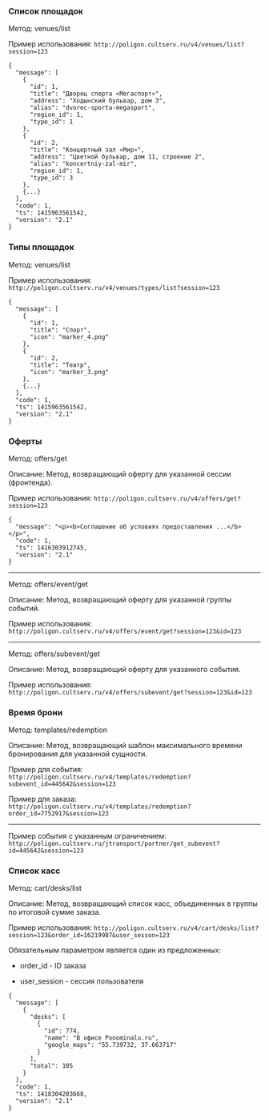 ### Список площадок

Метод: venues/list

Пример использования: ``http://poligon.cultserv.ru/v4/venues/list?session=123``

````
{
  "message": [
    {
      "id": 1,
      "title": "Дворец спорта «Мегаспорт»",
      "address": "Ходынский бульвар, дом 3",
      "alias": "dvorec-sporta-megasport",
      "region_id": 1,
      "type_id": 1
    },
    {
      "id": 2,
      "title": "Концертный зал «Мир»",
      "address": "Цветной бульвар, дом 11, строение 2",
      "alias": "koncertniy-zal-mir",
      "region_id": 1,
      "type_id": 3
    },
    {...}
  ],
  "code": 1,
  "ts": 1415963561542,
  "version": "2.1"
}
````

### Типы площадок

Метод: venues/list

Пример использования: ``http://poligon.cultserv.ru/v4/venues/types/list?session=123``

````
{
  "message": [
    {
      "id": 1,
      "title": "Спорт",
      "icon": "marker_4.png"
    },
    {
      "id": 2,
      "title": "Театр",
      "icon": "marker_3.png"
    },
    {...}
  ],
  "code": 1,
  "ts": 1415963561542,
  "version": "2.1"
}
````

### Оферты

Метод: offers/get

Описание: Метод, возвращающий оферту для указанной сессии (фронтенда).

Пример использования: ``http://poligon.cultserv.ru/v4/offers/get?session=123``

````
{
  "message": "<p><b>Соглашение об условиях предоставления ...</b></p>",
  "code": 1,
  "ts": 1416303912745,
  "version": "2.1"
}
````

*****

Метод: offers/event/get

Описание: Метод, возвращающий оферту для указанной группы событий.

Пример использования: ``http://poligon.cultserv.ru/v4/offers/event/get?session=123&id=123``

*****

Метод: offers/subevent/get

Описание: Метод, возвращающий оферту для указанного события.

Пример использования: ``http://poligon.cultserv.ru/v4/offers/subevent/get?session=123&id=123``

### Время брони

Метод: templates/redemption

Описание: Метод, возвращающий шаблон максимального времени бронирования для указанной сущности.

Пример для события: ``http://poligon.cultserv.ru/v4/templates/redemption?subevent_id=445642&session=123``

Пример для заказа: ``http://poligon.cultserv.ru/v4/templates/redemption?order_id=7752917&session=123``

*****

Пример события с указанным ограничением: ``http://poligon.cultserv.ru/jtransport/partner/get_subevent?id=445642&session=123``

### Список касс

Метод: cart/desks/list

Описание: Метод, возвращающий список касс, объединенных в группы по итоговой сумме заказа.

Пример использования: ``http://poligon.cultserv.ru/v4/cart/desks/list?session=123&order_id=16219987&user_sesson=123``

Обязательным параметром является один из предложенных:

* order_id - ID заказа

* user_session - сессия пользователя

````
{
  "message": [
    {
      "desks": [
        {
          "id": 774,
          "name": "В офисе Ponominalu.ru",
          "google_maps": "55.739732, 37.663717"
        }
      ],
      "total": 105
    }
  ],
  "code": 1,
  "ts": 1418304203668,
  "version": "2.1"
}
````